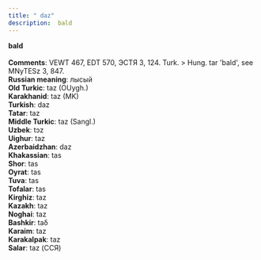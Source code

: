 ```yaml
---
title: " daz"
description:  bald
---
```

<strong> bald</strong><br><br>
<strong>Comments</strong>:  VEWT 467, EDT 570, ЭСТЯ 3, 124. Turk. > Hung. tar 'bald', see MNyTESz 3, 847.<br>
<strong>Russian meaning</strong>:  лысый<br>
<strong>Old Turkic</strong>:  taz (OUygh.)<br>
<strong>Karakhanid</strong>:  taz (MK)<br>
<strong>Turkish</strong>:  daz<br>
<strong>Tatar</strong>:  taz<br>
<strong>Middle Turkic</strong>:  taz (Sangl.)<br>
<strong>Uzbek</strong>:  tɔz<br>
<strong>Uighur</strong>:  taz<br>
<strong>Azerbaidzhan</strong>:  daz<br>
<strong>Khakassian</strong>:  tas<br>
<strong>Shor</strong>:  tas<br>
<strong>Oyrat</strong>:  tas<br>
<strong>Tuva</strong>:  tas<br>
<strong>Tofalar</strong>:  tas<br>
<strong>Kirghiz</strong>:  taz<br>
<strong>Kazakh</strong>:  taz<br>
<strong>Noghai</strong>:  taz<br>
<strong>Bashkir</strong>:  taδ<br>
<strong>Karaim</strong>:  taz<br>
<strong>Karakalpak</strong>:  taz<br>
<strong>Salar</strong>:  taz (ССЯ)<br>


